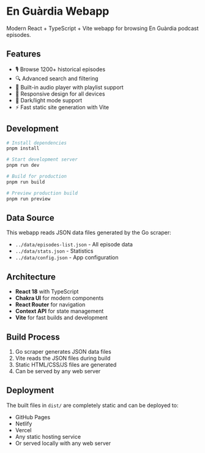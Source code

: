 # En Guàrdia Webapp

Modern React + TypeScript + Vite webapp for browsing En Guàrdia podcast episodes.

## Features

- 🎙️ Browse 1200+ historical episodes
- 🔍 Advanced search and filtering
- 🎵 Built-in audio player with playlist support
- 📱 Responsive design for all devices
- 🌙 Dark/light mode support
- ⚡ Fast static site generation with Vite

## Development

```bash
# Install dependencies
pnpm install

# Start development server
pnpm run dev

# Build for production
pnpm run build

# Preview production build
pnpm run preview
```

## Data Source

This webapp reads JSON data files generated by the Go scraper:

- `../data/episodes-list.json` - All episode data
- `../data/stats.json` - Statistics
- `../data/config.json` - App configuration

## Architecture

- **React 18** with TypeScript
- **Chakra UI** for modern components
- **React Router** for navigation
- **Context API** for state management
- **Vite** for fast builds and development

## Build Process

1. Go scraper generates JSON data files
2. Vite reads the JSON files during build
3. Static HTML/CSS/JS files are generated
4. Can be served by any web server

## Deployment

The built files in `dist/` are completely static and can be deployed to:

- GitHub Pages
- Netlify
- Vercel
- Any static hosting service
- Or served locally with any web server
